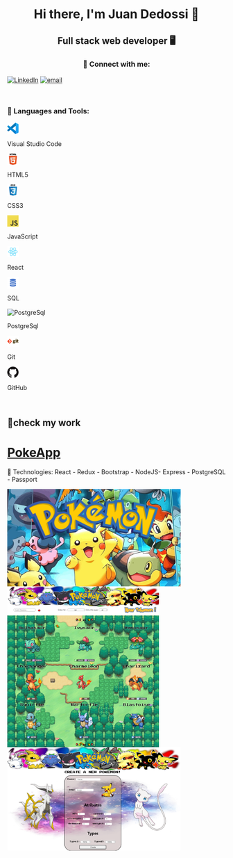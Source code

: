 <h1 align="center">Hi there, I'm Juan Dedossi 👋</h1>

<h2 align="center"> Full stack web developer 🖥️</h2>

<h3 align="center">📍 Connect with me:</h3>

[<img align="center" alt="LinkedIn" width="22px" src="https://cdn.jsdelivr.net/npm/simple-icons@v3/icons/linkedin.svg" />][linkedin]
[<img align="center" alt="email" width="22px" color="purple" src="https://cdn.jsdelivr.net/npm/simple-icons@3.13.0/icons/gmail.svg" />][email]

<br />

### 📍 Languages and Tools:
<img align="center" alt="Visual Studio Code" width="26px" src="https://raw.githubusercontent.com/github/explore/80688e429a7d4ef2fca1e82350fe8e3517d3494d/topics/visual-studio-code/visual-studio-code.png" />
  <p>Visual Studio Code</p>
<img align="center" alt="HTML5" width="26px" src="https://raw.githubusercontent.com/github/explore/80688e429a7d4ef2fca1e82350fe8e3517d3494d/topics/html/html.png" />
 <p>HTML5</p>
<img align="center" alt="CSS3" width="26px" src="https://raw.githubusercontent.com/github/explore/80688e429a7d4ef2fca1e82350fe8e3517d3494d/topics/css/css.png" />
 <p>CSS3</p>
<img align="center" alt="JavaScript" width="26px" src="https://raw.githubusercontent.com/github/explore/80688e429a7d4ef2fca1e82350fe8e3517d3494d/topics/javascript/javascript.png" />
 <p>JavaScript</p>
<img align="center" alt="React" width="26px" src="https://raw.githubusercontent.com/github/explore/80688e429a7d4ef2fca1e82350fe8e3517d3494d/topics/react/react.png" />
 <p>React</p>
<img align="center" alt="SQL" width="26px" src="https://raw.githubusercontent.com/github/explore/80688e429a7d4ef2fca1e82350fe8e3517d3494d/topics/sql/sql.png" />
 <p>SQL</p>
<img align="center" alt="PostgreSql" width="26px" src="https://cdn.jsdelivr.net/npm/simple-icons@3.13.0/icons/postgresql.svg" />
 <p>PostgreSql</p>
<img align="center" alt="Git" width="26px" src="https://raw.githubusercontent.com/github/explore/80688e429a7d4ef2fca1e82350fe8e3517d3494d/topics/git/git.png" />
 <p>Git</p>
<img align="center" alt="GitHub" width="26px" src="https://raw.githubusercontent.com/github/explore/78df643247d429f6cc873026c0622819ad797942/topics/github/github.png" />
 <p>GitHub</p>
</br>

## 📍check my work 

# [PokeApp]
🚀 Technologies: React - Redux - Bootstrap - NodeJS- Express - PostgreSQL - Passport
<p>
  <img align="center" width="400px" src="https://github.com/JuanDedossi/JuanDedossi/blob/main/Pokeapp/Landing.png">
  <img align="center" width="350px" src="https://github.com/JuanDedossi/JuanDedossi/blob/main/Pokeapp/Home.png">
  <img align="center" width="400px" src="https://github.com/JuanDedossi/JuanDedossi/blob/main/Pokeapp/Create.png">
</p>


[linkedin]: https://www.linkedin.com/in/juan-guillermo-dedossi-fullstack/
[email]: mailto:juandedossi@yahoo.com
[PokeApp]:https://github.com/JuanDedossi/PI-Pokemon-main

<!--
**JuanDedossi/JuanDedossi** is a ✨ _special_ ✨ repository because its `README.md` (this file) appears on your GitHub profile.

Here are some ideas to get you started:

- 🔭 I’m currently working on ...
- 🌱 I’m currently learning ...
- 👯 I’m looking to collaborate on ...
- 🤔 I’m looking for help with ...
- 💬 Ask me about ...
- 📫 How to reach me: ...
- 😄 Pronouns: ...
- ⚡ Fun fact: ...
-->
